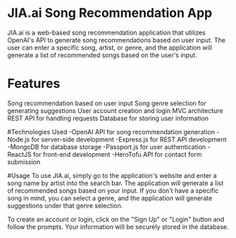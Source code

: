 # JIA.ai Song Recommendation App

JIA.ai is a web-based song recommendation application that utilizes OpenAI's API to generate song recommendations based on user input. The user can enter a specific song, artist, or genre, and the application will generate a list of recommended songs based on the user's input.

# Features
Song recommendation based on user input
Song genre selection for generating suggestions
User account creation and login
MVC architecture
REST API for handling requests
Database for storing user information

#Technologies Used
-OpenAI API for song recommendation generation
-Node.js for server-side development
-Express.js for REST API development
-MongoDB for database storage
-Passport.js for user authentication
-ReactJS for front-end development
-HeroTofu API for contact form submission 

#Usage
To use JIA.ai, simply go to the application's website and enter a song name by artist into the search bar. The application will generate a list of recommended songs based on your input. If you don't have a specific song in mind, you can select a genre, and the application will generate suggestions under that genre selection.

To create an account or login, click on the "Sign Up" or "Login" button and follow the prompts. Your information will be securely stored in the database.
